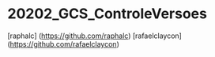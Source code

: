 # 20202_GCS_ControleVersoes
[raphalc] (https://github.com/raphalc)
[rafaelclaycon] (https://github.com/rafaelclaycon)